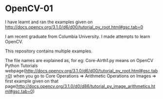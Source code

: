 # OpenCV-01
I have learnt and ran the examples given on http://docs.opencv.org/3.1.0/d6/d00/tutorial_py_root.html#gsc.tab=0

I am recent graduate from Columbia University. 
I made attempts to learn OpenCV. 

This repository contains multiple examples.

The file names are explained as, for eg: Core-Airth1.py means on OpenCV Python Tutorials webpage(http://docs.opencv.org/3.1.0/d6/d00/tutorial_py_root.html#gsc.tab=0) when you go to Core Operations => Arithmetic Operations on Images => first example given on that page(http://docs.opencv.org/3.1.0/d0/d86/tutorial_py_image_arithmetics.html#gsc.tab=0)


